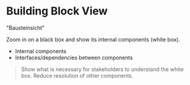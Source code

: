 # Building Block View

"Bausteinsicht"

Zoom in on a black box and show its internal components (white box).

<ul grid="~ cols-2" mb-4>
  <li v-click>Internal components</li>
  <li v-click>Interfaces/dependencies between components</li>
</ul>

<v-click>

> Show what is necessary for stakeholders to understand the white box. Reduce resolution of other components.

</v-click>

<div mt-4>
  <LightOrDark>
    <template #light>
      <InlineSvg src="/slides/4-backend-nest/building-block.svg" class="w-1/2 mx-auto" />
    </template>
    <template #dark>
      <InlineSvg src="/slides/4-backend-nest/building-block.svg" class="w-1/2 mx-auto text-white" />
    </template>
  </LightOrDark>
</div>
